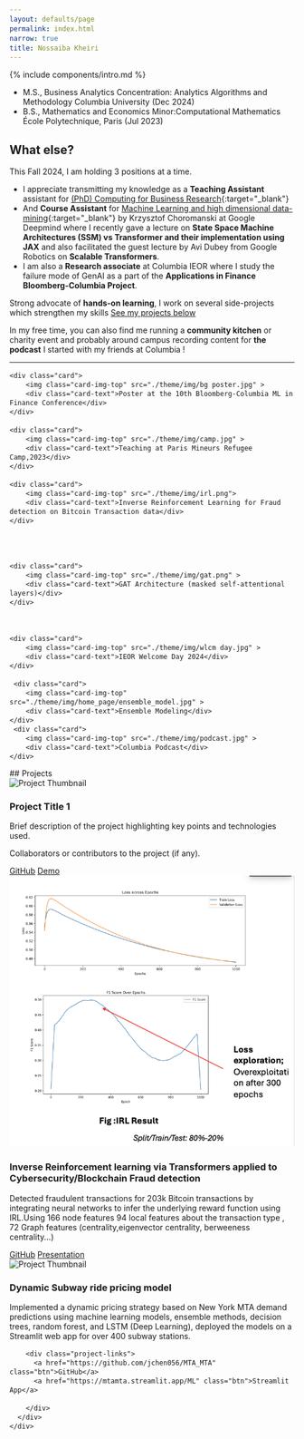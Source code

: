 ```yaml
---
layout: defaults/page
permalink: index.html
narrow: true
title: Nossaiba Kheiri
---
```

{% include components/intro.md %}
<section class="education">
  <ul class="education-list">
    <li>
      <span class="degree">M.S., Business Analytics </span>
      <span class="minor">Concentration: Analytics Algorithms and Methodology</span>
      <span class="institution">Columbia University</span>
      <span class="date">(Dec 2024)</span>
    </li>
    <li>
      <span class="degree">B.S., Mathematics and Economics</span>
      <span class="minor">Minor:Computational Mathematics</span>
      <span class="institution">École Polytechnique, Paris</span>
      <span class="date">(Jul 2023)</span>
    </li>
  </ul>
</section>

## What else?

This Fall 2024, I am holding 3 positions at a time.
- I appreciate transmitting my knowledge as a **Teaching Assistant** assistant for [(PhD) Computing for Business Research](https://courses.business.columbia.edu/B9122){:target="_blank"} 
- And **Course Assistant** for [Machine Learning and high dimensional data-mining](https://www.coursicle.com/columbia/courses/IEOR/E6617/){:target="_blank"} by Krzysztof Choromanski at Google Deepmind where I recently gave a lecture on **State Space Machine Architectures (SSM) vs Transformer and their implementation using JAX** and also facilitated the guest lecture by Avi Dubey from Google Robotics on **Scalable Transformers**.  
- I am also a **Research associate** at Columbia IEOR where I study the failure mode of GenAI as a part of the **Applications in Finance Bloomberg-Columbia Project**. 

Strong advocate of **hands-on learning**, I work on several side-projects which strengthen my skills [See my projects below](#projects)


In my free time, you can also find me running a **community kitchen** or charity event and probably around campus recording content for **the podcast** I started with my friends at Columbia ! 
<hr />


<div class="card-columns">
    
    <div class="card">
        <img class="card-img-top" src="./theme/img/bg poster.jpg" >
        <div class="card-text">Poster at the 10th Bloomberg-Columbia ML in Finance Conference</div>
    </div>

    <div class="card">
        <img class="card-img-top" src="./theme/img/camp.jpg" >
        <div class="card-text">Teaching at Paris Mineurs Refugee Camp,2023</div>
    </div>

    <div class="card">
        <img class="card-img-top" src="./theme/img/irl.png">
        <div class="card-text">Inverse Reinforcement Learning for Fraud detection on Bitcoin Transaction data</div>
    </div>




    <div class="card">
        <img class="card-img-top" src="./theme/img/gat.png" >
        <div class="card-text">GAT Architecture (masked self-attentional layers)</div>
    </div>



    <div class="card">
        <img class="card-img-top" src="./theme/img/wlcm day.jpg" >
        <div class="card-text">IEOR Welcome Day 2024</div>
    </div>

     <div class="card">
        <img class="card-img-top" src="./theme/img/home_page/ensemble_model.jpg" >
        <div class="card-text">Ensemble Modeling</div>
    </div>
     <div class="card">
        <img class="card-img-top" src="./theme/img/podcast.jpg" >
        <div class="card-text">Columbia Podcast</div>
    </div>
</div>
## Projects
<section id="projects" class="projects-section">
  <div class="project-list">
    <!-- Project 1 -->
    <div class="project-item">
      <img class="project-thumbnail" src="./theme/img/home_page/project1.jpg" alt="Project Thumbnail">
      <div class="project-details">
        <h3 class="project-title">Project Title 1</h3>
        <p class="project-description">
          Brief description of the project highlighting key points and technologies used.
        </p>
        <p class="project-authors">
          Collaborators or contributors to the project (if any).
        </p>
        <div class="project-links">
          <a href="#" class="btn">GitHub</a>
          <a href="#" class="btn">Demo</a>
        </div>
      </div>
    </div>
    <!-- Project 2 -->
    <div class="project-item">
      <img class="project-thumbnail" src="./theme/img/irl res.png" alt="Project Thumbnail">
      <div class="project-details">
        <h3 class="project-title">Inverse Reinforcement learning  via Transformers applied to Cybersecurity/Blockchain Fraud detection</h3>
        <p class="project-description">
          Detected fraudulent transactions for  203k Bitcoin transactions by integrating neural networks to infer the underlying reward function using IRL.Using 166 node features 94 local features about the transaction type , 72 Graph features (centrality,eigenvector centrality, berweeness centrality...)
        </p>
        <div class="project-links">
          <a href="#" class="btn">GitHub</a>
          <a href="" class="btn">Presentation</a>
        </div>
      </div>
    </div>
    <!-- Add more projects as needed -->
    <div class="project-item">
      <img class="project-thumbnail" src="./theme/img/irlres.png" alt="Project Thumbnail">
      <div class="project-details">
        <h3 class="project-title">Dynamic Subway ride pricing model</h3>
        <p class="project-description">
          Implemented a dynamic pricing strategy based on New York MTA demand predictions using machine learning models, ensemble methods, decision trees, random forest, and LSTM (Deep Learning), deployed the models  on a Streamlit web app for over 400 subway stations.
        </p>
        
        <div class="project-links">
          <a href="https://github.com/jchen056/MTA_MTA" class="btn">GitHub</a>
          <a href="https://mtamta.streamlit.app/ML" class="btn">Streamlit App</a>

        </div>
      </div>
    </div>
  </div>
</section>